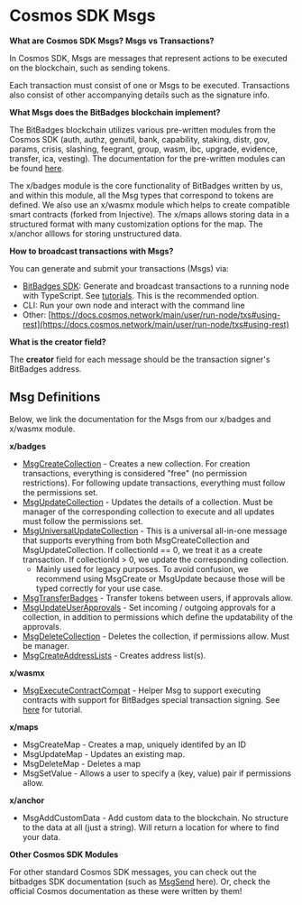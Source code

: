 # Cosmos SDK Msgs

**What are Cosmos SDK Msgs? Msgs vs Transactions?**

In Cosmos SDK, Msgs are messages that represent actions to be executed on the blockchain, such as sending tokens.

Each transaction must consist of one or Msgs to be executed. Transactions also consist of other accompanying details such as the signature info.

**What Msgs does the BitBadges blockchain implement?**

The BitBadges blockchain utilizes various pre-written modules from the Cosmos SDK (auth, authz, genutil, bank, capability, staking, distr, gov, params, crisis, slashing, feegrant, group, wasm, ibc, upgrade, evidence, transfer, ica, vesting). The documentation for the pre-written modules can be found [here](https://docs.cosmos.network/main/modules).

The x/badges module is the core functionality of BitBadges written by us, and within this module, all the Msg types that correspond to tokens are defined. We also use an x/wasmx module which helps to create compatible smart contracts (forked from Injective). The x/maps allows storing data in a structured format with many customization options for the map. The x/anchor alllows for storing unstructured data.

**How to broadcast transactions with Msgs?**

You can generate and submit your transactions (Msgs) via:

-   [BitBadges SDK](../create-and-broadcast-txs/): Generate and broadcast transactions to a running node with TypeScript. See [tutorials](../create-and-broadcast-txs/). This is the recommended option.
-   CLI: Run your own node and interact with the command line
-   Other: [https://docs.cosmos.network/main/user/run-node/txs#using-rest](https://docs.cosmos.network/main/user/run-node/txs#using-rest)

**What is the creator field?**

The **creator** field for each message should be the transaction signer's BitBadges address.

## Msg Definitions

Below, we link the documentation for the Msgs from our x/badges and x/wasmx module.

**x/badges**

-   [MsgCreateCollection](https://bitbadges.github.io/bitbadgesjs/classes/MsgCreateCollection.html) - Creates a new collection. For creation transactions, everything is considered "free" (no permission restrictions). For following update transactions, everything must follow the permissions set.
-   [MsgUpdateCollection](https://bitbadges.github.io/bitbadgesjs/classes/MsgUpdateCollection.html) - Updates the details of a collection. Must be manager of the corresponding collection to execute and all updates must follow the permissions set.
-   [MsgUniversalUpdateCollection](https://bitbadges.github.io/bitbadgesjs/classes/MsgUniversalUpdateCollection.html) - This is a universal all-in-one message that supports everything from both MsgCreateCollection and MsgUpdateCollection. If collectionId == 0, we treat it as a create transaction. If collectionId > 0, we update the corresponding collection.
    -   Mainly used for legacy purposes. To avoid confusion, we recommend using MsgCreate or MsgUpdate because those will be typed correctly for your use case.
-   [MsgTransferBadges](https://bitbadges.github.io/bitbadgesjs/classes/MsgTransferBadges.html) - Transfer tokens between users, if approvals allow.
-   [MsgUpdateUserApprov](https://bitbadges.github.io/bitbadgesjs/classes/MsgUpdateUserApprovals.html)[als](https://bitbadges.github.io/bitbadgesjs/classes/MsgUpdateUserApprovals.html) - Set incoming / outgoing approvals for a collection, in addition to permissions which define the updatability of the approvals.
-   [MsgDeleteCollection](https://bitbadges.github.io/bitbadgesjs/classes/MsgDeleteCollection.html) - Deletes the collection, if permissions allow. Must be manager.
-   [MsgCreateAddressLists](https://bitbadges.github.io/bitbadgesjs/classes/MsgCreateAddressLists.html) - Creates address list(s).

**x/wasmx**

-   [MsgExecuteContractCompat](https://bitbadges.github.io/bitbadgesjs/classes/MsgExecuteContractCompat.html) - Helper Msg to support executing contracts with support for BitBadges special transaction signing. See [here](../concepts/accounts-technical.md) for tutorial.

**x/maps**

-   MsgCreateMap - Creates a map, uniquely identifed by an ID
-   MsgUpdateMap - Updates an existing map.
-   MsgDeleteMap - Deletes a map
-   MsgSetValue - Allows a user to specify a (key, value) pair if permissions allow.

**x/anchor**

-   MsgAddCustomData - Add custom data to the blockchain. No structure to the data at all (just a string). Will return a location for where to find your data.

**Other Cosmos SDK Modules**

For other standard Cosmos SDK messages, you can check out the bitbadges SDK documentation (such as [MsgSend](https://bitbadges.github.io/bitbadgesjs/classes/MsgSend.html) here). Or, check the official Cosmos documentation as these were written by them!
